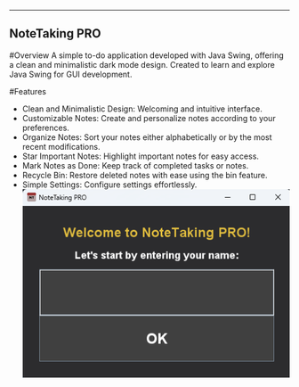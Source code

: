 --------------
NoteTaking PRO
--------------

#Overview
A simple to-do application developed with Java Swing, offering a clean and minimalistic dark mode design. Created to learn and explore Java Swing for GUI development.

#Features
- Clean and Minimalistic Design: Welcoming and intuitive interface.
- Customizable Notes: Create and personalize notes according to your preferences.
- Organize Notes: Sort your notes either alphabetically or by the most recent modifications.
- Star Important Notes: Highlight important notes for easy access.
- Mark Notes as Done: Keep track of completed tasks or notes.
- Recycle Bin: Restore deleted notes with ease using the bin feature.
- Simple Settings: Configure settings effortlessly.
![UsernameFrame](applicationImages/UsernameFrame.png)

 

